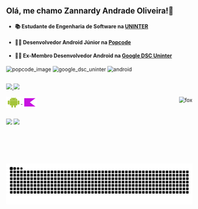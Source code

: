 ## Olá, me chamo Zannardy Andrade Oliveira!👋
- #### 📚 Estudante de Engenharia de Software na [UNINTER](https://www.uninter.com/)
- #### 👩‍💻 Desenvolvedor Android Júnior na [Popcode](https://www.linkedin.com/company/popcodemobile/)
- #### 👩‍💻 Ex-Membro Desenvolvedor Android na [Google DSC Uninter](https://www.linkedin.com/company/gdsc-uninter/mycompany/)

<div>
 <img align="center" img height="90" alt="popcode_image" src="https://media.glassdoor.com/sqll/2840737/popcode-mobile-solutions-squarelogo-1638873749783.png">
 <img align="center" img height="120" alt="google_dsc_uninter" src="https://developers.google.com/profile/badges/community/dsc/2021/member/badge.svg">
 <img align="center" img height="100" alt="android" src="https://icons.iconarchive.com/icons/dakirby309/simply-styled/256/OS-Android-icon.png">
</div> 
 
##
<div>
  <a href="https://github.com/ZannF0x">
  <img height="180em" src="https://github-readme-stats.vercel.app/api?username=ZannF0x&show_icons=true&theme=dracula&include_all_commits=true&count_private=true"/>
  <img height="180em" src="https://github-readme-stats.vercel.app/api/top-langs/?username=ZannF0x&layout=compact&langs_count=7&theme=dracula"/>
</div>  
<div style="display: inline_block"><br>
  <img align="center" alt="Zann-apk" height="30" width="40" src="https://raw.githubusercontent.com/devicons/devicon/master/icons/android/android-plain.svg">
  <img align="center" alt="Zann-kt" height="30" width="40" src="https://raw.githubusercontent.com/devicons/devicon/master/icons/kotlin/kotlin-plain.svg">
   <img align="right" img height="180" alt="fox" src="https://media.giphy.com/media/VTtANKl0beDFQRLDTh/giphy.gif">
</div>
  
  ##
  
  <div> 
    <a href="https://www.linkedin.com/in/zann-andrade/" target="_blank"><img src="https://img.shields.io/badge/-LinkedIn-%230077B5?style=for-the-badge&logo=linkedin&logoColor=white" target="_blank"></a> 
<a href = "mailto:Zannardyandradeoliveira5818@gmail.com"><img src="https://img.shields.io/badge/-Gmail-%23333?style=for-the-badge&logo=gmail&logoColor=white" target="_blank"></a>
    
  ![Snake animation](https://github.com/ZannF0x/ZannF0x/blob/output/github-contribution-grid-snake.svg)
 
</div>
